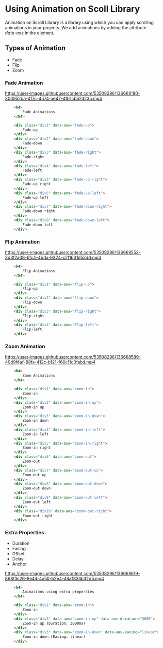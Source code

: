 # Using Animation on Scoll Library
Animation on Scroll Library is a library using which you can apply scrolling animations in your projects.
We add animations by adding the attribute _data-aos_ in the element.

## Types of Animation
- Fade
- Flip
- Zoom

### Fade Animation


https://user-images.githubusercontent.com/53508296/136668180-300952ba-4f7c-4574-ae47-4161cb52d235.mp4

```HTML
    <h4>
        Fade Animations
    </h4>

    <div class="div1" data-aos="fade-up">
        Fade-up
    </div>
    <div class="div2" data-aos="fade-down">
        Fade-down
    </div>
    <div class="div3" data-aos="fade-right">
        Fade-right
    </div>
    <div class="div4" data-aos="fade-left">
        Fade-left
    </div>
    <div class="div5" data-aos="fade-up-right">
        Fade-up right
    </div>
    <div class="div6" data-aos="fade-up-left">
        Fade-up left
    </div>
    <div class="div7" data-aos="fade-down-right">
        Fade-down right
    </div>
    <div class="div8" data-aos="fade-down-left">
        Fade-down left
    </div>
```

### Flip Animation


https://user-images.githubusercontent.com/53508296/136668552-3d3f2a08-6fc4-4bda-9324-c2f1631d53dd.mp4

```HTML
    <h4>
        Flip Animations
    </h4>

    <div class="div1" data-aos="flip-up">
        Flip-up
    </div>
    <div class="div2" data-aos="flip-down">
        Flip-down
    </div>
    <div class="div3" data-aos="flip-right">
        Flip-right
    </div>
    <div class="div4" data-aos="flip-left">
        Flip-left
    </div>

```

### Zoom Animation


https://user-images.githubusercontent.com/53508296/136668589-49d9f4af-88fa-412c-b121-f60c11c3fabd.mp4

```HTML
    <h4>
        Zoom Animations
    </h4>

    <div class="div1" data-aos="zoom-in">
        Zoom-in
    </div>
    <div class="div2" data-aos="zoom-in-up">
        Zoom-in up
    </div>
    <div class="div3" data-aos="zoom-in-down">
        Zoom-in down
    </div>
    <div class="div4" data-aos="zoom-in-left">
        Zoom-in left
    </div>
    <div class="div5" data-aos="zoom-in-right">
        Zoom-in right
    </div>
    <div class="div6" data-aos="zoom-out">
        Zoom-out
    </div>
    <div class="div7" data-aos="zoom-out-up">
        Zoom-out up
    </div>
    <div class="div8" data-aos="zoom-out-down">
        Zoom-out down
    </div>
    <div class="div9" data-aos="zoom-out-left">
        Zoom-out left
    </div>
    <div class="div10" data-aos="zoom-out-right">
        Zoom-out right
    </div>

```

### Extra Properties:
- Duration
- Easing
- Offset
- Delay
- Anchor


https://user-images.githubusercontent.com/53508296/136668619-868f3c26-8e4d-4a50-b2e4-46af836b32d5.mp4

```HTML
    <h4>
        Animations using extra properties
    </h4>

    <div class="div1" data-aos="zoom-in">
        Zoom-in
    </div>
    <div class="div2" data-aos="zoom-in-up" data-aos-duration="3000">
        Zoom-in up (Duration: 3000ms)
    </div>
    <div class="div3" data-aos="zoom-in-down" data-aos-easing="linear">
        Zoom-in down (Easing: linear)
    </div>

```
